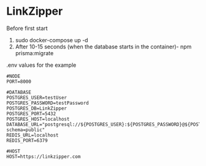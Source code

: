 # LinkZipper

Before first start

1) sudo docker-compose up -d
2) After 10-15 seconds (when the database starts in the container)- npm prisma:migrate

.env values for the example
```
#NODE 
PORT=8000

#DATABASE
POSTGRES_USER=testUser
POSTGRES_PASSWORD=testPassword 
POSTGRES_DB=LinkZipper
POSTGRES_PORT=5432
POSTGRES_HOST=localhost
DATABASE_URL="postgresql://${POSTGRES_USER}:${POSTGRES_PASSWORD}@${POSTGRES_HOST}:${POSTGRES_PORT}/${POSTGRES_DB}?schema=public"
REDIS_URL=localhost
REDIS_PORT=6379

#HOST
HOST=https://linkzipper.com
```
